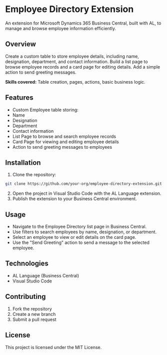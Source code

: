 # Employee Directory Extension

An extension for Microsoft Dynamics 365 Business Central, built with AL, to manage and browse employee information efficiently.

## Overview

Create a custom table to store employee details, including name, designation, department, and contact information. Build a list page to browse employee records and a card page for editing details. Add a simple action to send greeting messages.

**Skills covered:** Table creation, pages, actions, basic business logic.

## Features

- Custom Employee table storing:
- Name
- Designation
- Department
- Contact information
- List Page to browse and search employee records
- Card Page for viewing and editing employee details
- Action to send greeting messages to employees

## Installation

1. Clone the repository:

```bash
git clone https://github.com/your-org/employee-directory-extension.git
```

2. Open the project in Visual Studio Code with the AL Language extension.
3. Publish the extension to your Business Central environment.

## Usage

- Navigate to the Employee Directory list page in Business Central.
- Use filters to search employees by name, designation, or department.
- Select an employee to view or edit details on the card page.
- Use the "Send Greeting" action to send a message to the selected employee.

## Technologies

- AL Language (Business Central)
- Visual Studio Code

## Contributing

1. Fork the repository
2. Create a new branch
3. Submit a pull request

## License

This project is licensed under the MIT License.
